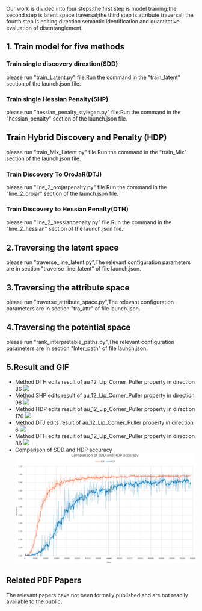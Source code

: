 Our work is divided into four steps:the first step is model training;the second step is latent space traversal;the third step is attribute traversal; the fourth step is editing direction semantic identification and quantitative evaluation of disentanglement.
## 1. Train model for five methods
### Train single discovery dirextion(SDD) 
please run "train_Latent.py" file.Run the command in the "train_latent" section of the launch.json file.
### Train single Hessian Penalty(SHP) 
please run "hessian_penalty_stylegan.py" file.Run the command in the "hessian_penalty" section of the launch.json file.
## Train Hybrid Discovery and Penalty (HDP) 
please run "train_Mix_Latent.py" file.Run the command in the "train_Mix" section of the launch.json file.
### Train Discovery To OroJaR(DTJ) 
please run "line_2_orojarpenalty.py" file.Run the command in the "line_2_orojar" section of the launch.json file.
### Train Discovery to Hessian Penalty(DTH) 
please run "line_2_hessianpenalty.py" file.Run the command in the "line_2_hessian" section of the launch.json file.
## 2.Traversing the latent space
please run "traverse_line_latent.py",The relevant configuration parameters are in section "traverse_line_latent" of file 
launch.json.
## 3.Traversing the attribute space
please run "traverse_attribute_space.py",The relevant configuration parameters are in section "tra_attr" of file 
launch.json.
## 4.Traversing the potential space
please run "rank_interpretable_paths.py",The relevant configuration parameters are in section "Inter_path" of file 
launch.json.
## 5.Result  and GIF
- Method DTH edits result of au_12_Lip_Corner_Puller property in direction 86
![](https://github.com/ydniuyongjie/twoStageForFaceEdit/blob/main/gif/au_12_Lip_Corner_Puller_162_SDD.gif)
- Method SHP edits result of au_12_Lip_Corner_Puller property in direction 98
![](https://github.com/ydniuyongjie/twoStageForFaceEdit/blob/main/gif/au_12_Lip_Corner_Puller_98_SHP.gif)
- Method HDP edits result of au_12_Lip_Corner_Puller property in direction 170
![](https://github.com/ydniuyongjie/twoStageForFaceEdit/blob/main/gif/au_12_Lip_Corner_Puller_170_HDP.gif)
- Method DTJ edits result of au_12_Lip_Corner_Puller property in direction 6
![](https://github.com/ydniuyongjie/twoStageForFaceEdit/blob/main/gif/au_12_Lip_Corner_Puller_6_DTJ.gif)
- Method DTH edits result of au_12_Lip_Corner_Puller property in direction 86
![](https://github.com/ydniuyongjie/twoStageForFaceEdit/blob/main/gif/au_12_Lip_Corner_Puller_86_DTH.gif)
- Comparison of SDD and HDP accuracy
![](https://github.com/ydniuyongjie/twoStageForFaceEdit/blob/main/figs/accuracy.png)
## Related PDF Papers
The relevant papers have not been formally published and are not readily available to the public.